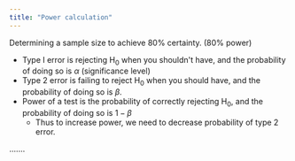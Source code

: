 ```yaml
---
title: "Power calculation"
---
```

Determining a sample size to achieve 80% certainty. (80% power)

- Type I error is rejecting $\mathrm{H}_0$ when you shouldn't have, and the probability of doing so is $\alpha$ (significance level)
- Type 2 error is failing to reject $\mathrm{H}_0$ when you should have, and the probability of doing so is $\beta$.
- Power of a test is the probability of correctly rejecting $\mathrm{H}_0$, and the probability of doing so is $1-\beta$
	- Thus to increase power, we need to decrease probability of type 2 error. 


.......